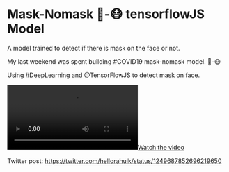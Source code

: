 # Mask-Nomask 🙂-😷 tensorflowJS Model
A model trained to detect if there is mask on the face or not.

My last weekend was spent building #COVID19 mask-nomask model. 🙂-😷

Using  #DeepLearning and @TensorFlowJS to detect mask on face.

[![Watch the video](https://github.com/goodrahstar/mask-nomask-tensorflowJS/blob/master/mask-nomask%20demo%20vid.mov?raw=true)](https://github.com/goodrahstar/mask-nomask-tensorflowJS/blob/master/mask-nomask%20demo%20vid.mov?raw=true)

Twitter post: https://twitter.com/hellorahulk/status/1249687852696219650
